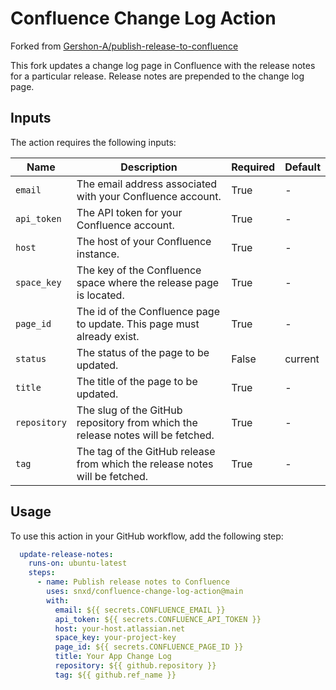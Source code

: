 # Confluence Change Log Action

Forked from [Gershon-A/publish-release-to-confluence](https://github.com/Gershon-A/publish-release-to-confluence)

This fork updates a change log page in Confluence with the release notes for a particular release. Release notes are prepended to the change log page.

## Inputs

The action requires the following inputs:

| Name         | Description                                                                     | Required | Default |
|--------------|---------------------------------------------------------------------------------|----------|---------|
| `email`      | The email address associated with your Confluence account.                      | True     | -       |
| `api_token`  | The API token for your Confluence account.                                      | True     | -       |
| `host`       | The host of your Confluence instance.                                           | True     | -       |
| `space_key`  | The key of the Confluence space where the release page is located.              | True     | -       |
| `page_id`    | The id of the Confluence page to update. This page must already exist.          | True     | -       |
| `status`     | The status of the page to be updated.                                           | False    | current |
| `title`      | The title of the page to be updated.                                            | True     | -       |
| `repository` | The slug of the GitHub repository from which the release notes will be fetched. | True     | -       |
| `tag`        | The tag of the GitHub release from which the release notes will be fetched.     | True     | -       |

## Usage

To use this action in your GitHub workflow, add the following step:

```yaml
  update-release-notes:
    runs-on: ubuntu-latest
    steps:
      - name: Publish release notes to Confluence
        uses: snxd/confluence-change-log-action@main
        with:
          email: ${{ secrets.CONFLUENCE_EMAIL }}
          api_token: ${{ secrets.CONFLUENCE_API_TOKEN }}
          host: your-host.atlassian.net
          space_key: your-project-key
          page_id: ${{ secrets.CONFLUENCE_PAGE_ID }}
          title: Your App Change Log
          repository: ${{ github.repository }}
          tag: ${{ github.ref_name }}
```